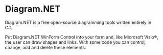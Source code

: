 # Diagram.NET
Diagram.NET is a free open-source diagramming tools written entirely in C#.

Put Diagram.NET WinForm Control into your form and, like Microsoft Visio®, the user can draw shapes and links. With some code you can control, change, add and delete these elements.
